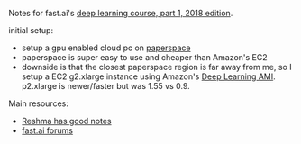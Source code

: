Notes for fast.ai's [deep learning course, part 1, 2018 edition](http://course.fast.ai/).

initial setup:
- setup a gpu enabled cloud pc on [paperspace](http://paperspace.com/)
- paperspace is super easy to use and cheaper than Amazon's EC2
- downside is that the closest paperspace region is far away from me, so I setup a EC2 g2.xlarge instance using Amazon's [Deep Learning AMI](https://docs.aws.amazon.com/dlami/latest/devguide/what-is-dlami.html). p2.xlarge is newer/faster but was 1.55 vs 0.9.

Main resources:
- [Reshma has good notes](https://github.com/reshamas/fastai_deeplearn_part1)
- [fast.ai forums](http://forums.fast.ai/)
